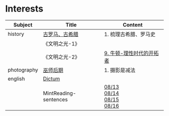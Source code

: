 # Interests

| Subject     | Title                                       | Content                                                      |
| ----------- | ------------------------------------------- | ------------------------------------------------------------ |
| history     | [古罗马、古希腊](history/古希腊、古罗马.md) | 1. 梳理古希腊、罗马史                                        |
|             | 《文明之光-1》                              |                                                              |
|             | 《文明之光-2》                              | [9. 牛顿-理性时代的开拓者](history/牛顿-理性时代的开拓者.md) |
| photography | [巫师后期](photography/巫师后期.md)         | 1. 摄影是减法                                                |
| english     | [Dictum](/english/Dictum.md)                |                                                              |
|             | MintReading-sentences                       | [08/13](english/sentences-0813.md)<br>[08/14](english/sentences-0814.md)<br>[08/15](english/sentences-0815.md)<br>[08/16](english/sentences-0816.md) |

